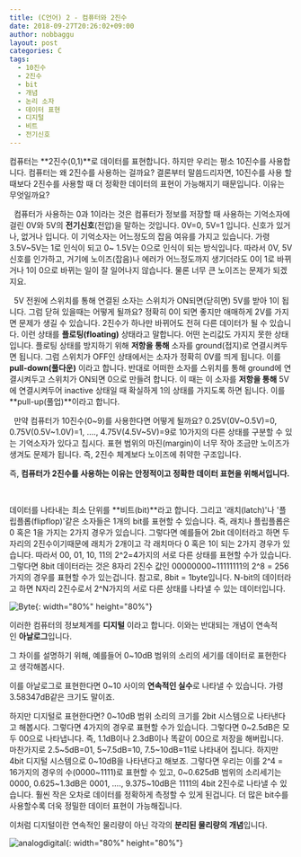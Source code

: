 ```yaml
---
title: (C언어) 2 - 컴퓨터와 2진수
date: 2018-09-27T20:26:02+09:00
author: nobbaggu
layout: post
categories: C
tags:
  - 10진수
  - 2진수
  - bit
  - 개념
  - 논리 소자
  - 데이터 표현
  - 디지털
  - 비트
  - 전기신호
---
```

컴퓨터는 **2진수(0,1)**로 데이터를 표현합니다. 하지만 우리는 평소 10진수를 사용합니다. 컴퓨터는 왜 2진수를 사용하는 걸까요? 결론부터 말씀드리자면, 10진수를 사용 할때보다 2진수를 사용할 때 더 정확한 데이터의 표현이 가능해지기 때문입니다. 이유는 무엇일까요?

&nbsp;
컴퓨터가 사용하는 0과 1이라는 것은 컴퓨터가 정보를 저장할 때 사용하는 기억소자에 걸린 0V와 5V의 **전기신호**(전압)을 말하는 것입니다. 0V=0, 5V=1 입니다. 신호가 있거나, 없거나 입니다. 이 기억소자는 어느정도의 잡음 여유를 가지고 있습니다. 가령 3.5V~5V는 1로 인식이 되고 0~ 1.5V는 0으로 인식이 되는 방식입니다. 따라서 0V, 5V 신호를 인가하고, 거기에 노이즈(잡음)나 에러가 어느정도까지 생기더라도 0이 1로 바뀌거나 1이 0으로 바뀌는 일이 잘 일어나지 않습니다. 물론 너무 큰 노이즈는 문제가 되겠지요.

&nbsp;
5V 전원에 스위치를 통해 연결된 소자는 스위치가 ON되면(닫히면) 5V를 받아 1이 됩니다. 그럼 닫혀 있을때는 어떻게 될까요? 정확히 0이 되면 좋지만 애매하게 2V를 가지면 문제가 생길 수 있습니다. 2진수가 하나만 바뀌어도 전혀 다른 데이터가 될 수 있습니다. 이런 상태를 **플로팅(floating)** 상태라고 말합니다. 어떤 논리값도 가지지 못한 상태입니다. 플로팅 상태를 방지하기 위해 **저항을 통해** 소자를 ground(접지)로 연결시켜두면 됩니다. 그럼 스위치가 OFF인 상태에서는 소자가 정확히 0V를 띄게 됩니다. 이를 **pull-down(풀다운)** 이라고 합니다. 반대로 어떠한 소자를 스위치를 통해 ground에 연결시켜두고 스위치가 ON되면 0으로 만들려 합니다. 이 때는 이 소자를 **저항을 통해** 5V에 연결시켜두어 inactive 상태일 때 확실하게 1의 상태를 가지도록 하면 됩니다. 이를 **pull-up(풀업)**이라고 합니다.

&nbsp;
만약 컴퓨터가 10진수(0~9)를 사용한다면 어떻게 될까요? 0.25V(0V~0.5V)=0, 0.75V(0.5V~1.0V)=1, …., 4.75V(4.5V~5V)=9로 10가지의 다른 상태를 구분할 수 있는 기억소자가 있다고 칩시다. 표현 범위의 마진(margin)이 너무 작아 조금만 노이즈가 생겨도 문제가 됩니다. 즉, 2진수 체계보다 노이즈에 취약한 구조입니다.

즉, **컴퓨터가 2진수를 사용하는 이유는 안정적이고 정확한 데이터 표현을 위해서입니다.**

&nbsp;

데이터를 나타내는 최소 단위를 **비트(bit)**라고 합니다. 그리고 '래치(latch)'나 '플립플롭(flipflop)'같은 소자들은 1개의 bit를 표현할 수 있습니다. 즉, 래치나 플립플롭은 0 혹은 1을 가지는 2가지 경우가 있습니다. 그렇다면 예를들어 2bit 데이터라고 하면 두 자리의 2진수이기때문에 래치가 2개이고 각 래치마다 0 혹은 1이 되는 2가지 경우가 있습니다. 따라서 00, 01, 10, 11의 2^2=4가지의 서로 다른 상태를 표현할 수가 있습니다. 그렇다면 8bit 데이터라는 것은 8자리 2진수 값인 00000000~11111111의 2^8 = 256가지의 경우를 표현할 수가 있는겁니다. 참고로, 8bit = 1byte입니다. N-bit의 데이터라고 하면 N자리 2진수로서 2^N가지의 서로 다른 상태를 나타낼 수 있는 데이터입니다.

![Byte](https://nobbaggu.github.io/images/2018/09/Byte.jpg){: width="80%" height="80%"}

이러한 컴퓨터의 정보체계를 **디지털** 이라고 합니다. 이와는 반대되는 개념이 연속적인 **아날로그**입니다.

그 차이를 설명하기 위해, 예를들어 0~10dB 범위의 소리의 세기를 데이터로 표현한다고 생각해봅시다.

이를 아날로그로 표현한다면 0~10 사이의 **연속적인 실수**로 나타낼 수 있습니다. 가령 3.58347dB같은 크기도 말이죠.

하지만 디지털로 표현한다면? 0~10dB 범위 소리의 크기를 2bit 시스템으로 나타낸다고 해봅시다. 그렇다면 4가지의 경우로 표현할 수가 있습니다. 그렇다면 0~2.5dB은 모두 00으로 나타냅니다. 즉, 1.1dB이나 2.3dB이나 똑같이 00으로 저장을 해버립니다. 마찬가지로 2.5~5dB=01, 5~7.5dB=10, 7.5~10dB=11로 나타내어 집니다. 하지만 4bit 디지털 시스템으로 0~10dB을 나타낸다고 해보죠. 그렇다면 우리는 이를 2^4 = 16가지의 경우의 수(0000~1111)로 표현할 수 있고, 0~0.625dB 범위의 소리세기는 0000, 0.625~1.3dB은 0001, …., 9.375~10dB은 1111의 4bit 2진수로 나타낼 수 있습니다. 훨씬 작은 오차로 데이터를 정확하게 측정할 수 있게 된겁니다. 더 많은 bit수를 사용할수록 더욱 정밀한 데이터 표현이 가능해집니다.

이처럼 디지털이란 연속적인 물리량이 아닌 각각의 **분리된 물리량의 개념**입니다.

![analogdigital](https://nobbaggu.github.io/images/2018/09/analogdigital.jpg){: width="80%" height="80%"}